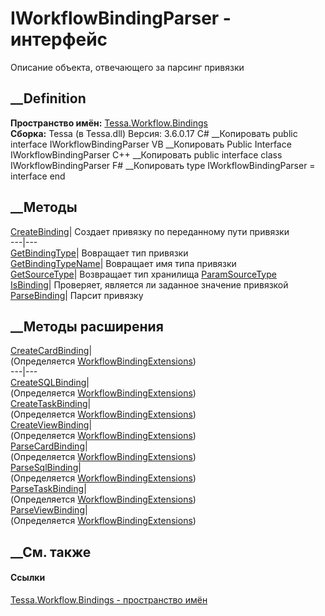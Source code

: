 # IWorkflowBindingParser - интерфейс
Описание объекта, отвечающего за парсинг привязки
## __Definition
 **Пространство имён:**
[Tessa.Workflow.Bindings](N_Tessa_Workflow_Bindings.htm)  
 **Сборка:** Tessa (в Tessa.dll) Версия: 3.6.0.17
C# __Копировать
     public interface IWorkflowBindingParser
VB __Копировать
     Public Interface IWorkflowBindingParser
C++ __Копировать
     public interface class IWorkflowBindingParser
F# __Копировать
     type IWorkflowBindingParser = interface end
##  __Методы
[CreateBinding](M_Tessa_Workflow_Bindings_IWorkflowBindingParser_CreateBinding.htm)|
Создает привязку по переданному пути привязки  
---|---  
[GetBindingType](M_Tessa_Workflow_Bindings_IWorkflowBindingParser_GetBindingType.htm)|
Вовращает тип привязки  
[GetBindingTypeName](M_Tessa_Workflow_Bindings_IWorkflowBindingParser_GetBindingTypeName.htm)|
Вовращает имя типа привязки  
[GetSourceType](M_Tessa_Workflow_Bindings_IWorkflowBindingParser_GetSourceType.htm)|
Возвращает тип хранилища
[ParamSourceType](T_Tessa_Workflow_Helpful_ParamSourceType.htm)  
[IsBinding](M_Tessa_Workflow_Bindings_IWorkflowBindingParser_IsBinding.htm)|
Проверяет, является ли заданное значение привязкой  
[ParseBinding](M_Tessa_Workflow_Bindings_IWorkflowBindingParser_ParseBinding.htm)|
Парсит привязку  
## __Методы расширения
[CreateCardBinding](M_Tessa_Workflow_Bindings_WorkflowBindingExtensions_CreateCardBinding.htm)|  
(Определяется
[WorkflowBindingExtensions](T_Tessa_Workflow_Bindings_WorkflowBindingExtensions.htm))  
---|---  
[CreateSQLBinding](M_Tessa_Workflow_Bindings_WorkflowBindingExtensions_CreateSQLBinding.htm)|  
(Определяется
[WorkflowBindingExtensions](T_Tessa_Workflow_Bindings_WorkflowBindingExtensions.htm))  
[CreateTaskBinding](M_Tessa_Workflow_Bindings_WorkflowBindingExtensions_CreateTaskBinding.htm)|  
(Определяется
[WorkflowBindingExtensions](T_Tessa_Workflow_Bindings_WorkflowBindingExtensions.htm))  
[CreateViewBinding](M_Tessa_Workflow_Bindings_WorkflowBindingExtensions_CreateViewBinding.htm)|  
(Определяется
[WorkflowBindingExtensions](T_Tessa_Workflow_Bindings_WorkflowBindingExtensions.htm))  
[ParseCardBinding](M_Tessa_Workflow_Bindings_WorkflowBindingExtensions_ParseCardBinding.htm)|  
(Определяется
[WorkflowBindingExtensions](T_Tessa_Workflow_Bindings_WorkflowBindingExtensions.htm))  
[ParseSqlBinding](M_Tessa_Workflow_Bindings_WorkflowBindingExtensions_ParseSqlBinding.htm)|  
(Определяется
[WorkflowBindingExtensions](T_Tessa_Workflow_Bindings_WorkflowBindingExtensions.htm))  
[ParseTaskBinding](M_Tessa_Workflow_Bindings_WorkflowBindingExtensions_ParseTaskBinding.htm)|  
(Определяется
[WorkflowBindingExtensions](T_Tessa_Workflow_Bindings_WorkflowBindingExtensions.htm))  
[ParseViewBinding](M_Tessa_Workflow_Bindings_WorkflowBindingExtensions_ParseViewBinding.htm)|  
(Определяется
[WorkflowBindingExtensions](T_Tessa_Workflow_Bindings_WorkflowBindingExtensions.htm))  
##  __См. также
#### Ссылки
[Tessa.Workflow.Bindings - пространство имён](N_Tessa_Workflow_Bindings.htm)
